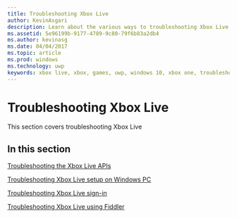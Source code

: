 ```yaml
---
title: Troubleshooting Xbox Live
author: KevinAsgari
description: Learn about the various ways to troubleshooting Xbox Live development.
ms.assetid: 5e96199b-9177-4789-9c80-79f6b83a2db4
ms.author: kevinasg
ms.date: 04/04/2017
ms.topic: article
ms.prod: windows
ms.technology: uwp
keywords: xbox live, xbox, games, uwp, windows 10, xbox one, troubleshoot
---
```


# Troubleshooting Xbox Live

This section covers troubleshooting Xbox Live

## In this section

[Troubleshooting the Xbox Live APIs](troubleshooting-the-xbox-live-services-api.md)

[Troubleshooting Xbox Live setup on Windows PC](troubleshooting-pc-setup.md)

[Troubleshooting Xbox Live sign-in](troubleshooting-sign-in.md)

[Troubleshooting Xbox Live using Fiddler](how-to-set-up-fiddler-for-debugging.md)
